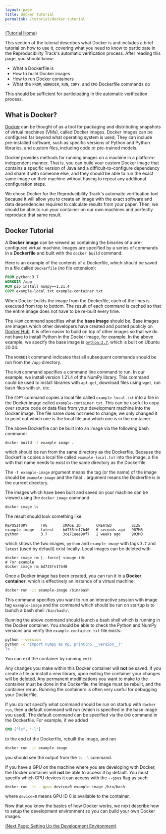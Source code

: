 ```yaml
---
layout: page
title: Docker Tutorial
permalink: /tutorial/docker-tutorial
---
```


[(Tutorial Home)](/tutorial/)

This section of the tutorial describes what Docker is and includes a brief tutorial on how to use it, covering what you need to know to participate in the Reproducibility Track's automatic verification process.
After reading this page, you should know:

- What a Dockerfile is
- How to build Docker images
- How to run Docker containers
- What the `FROM`, `WORKDIR`, `RUN`, `COPY`, and `CMD` Dockerfile commands do

This should be sufficient for participating in the automatic verification process.

## What is Docker?

[Docker](https://www.docker.com/) can be thought of as a tool for packaging and distributing snapshots of virtual machines (VMs), called Docker images.
Docker images can be configured far beyond what operating system is used;
They can include pre-installed software, such as specific versions of Python and Python libraries, and custom files, including code or pre-trained models.

Docker provides methods for running images on a machine in a platform-independent manner.
That is, you can build your custom Docker image that contains a specific version of Java and a difficult-to-configure dependency and share it with someone else, and they should be able to run the exact same image on their machine without having to repeat any additional configuration steps.
 
We chose Docker for the Reproducibility Track's automatic verification tool because it will allow you to create an image with the exact software and data dependencies required to calculate results from your paper.
Then, we should be able to run your container on our own machines and perfectly reproduce that same result.

## Docker Tutorial

A **Docker image** can be viewed as containing the binaries of a pre-configured virtual machine.
Images are specified by a series of commands in a **Dockerfile** and built with the `docker build` command.

Here is an example of the contents of a Dockerfile, which should be saved in a file called `Dockerfile` (no file extension):
```Dockerfile
FROM python:3.7
WORKDIR /app
RUN pip install numpy==1.21.4
COPY example-local.txt example-container.txt
```
When Docker builds the image from the Dockerfile, each of the lines is executed from top to bottom.
The result of each command is cached so that the entire image does not have to be re-built every time.

The `FROM` command specifies what the **base image** should be.
Base images are images which other developers have created and posted publicly on [Docker Hub](https://hub.docker.com/).
It is often easier to build on top of other images so that we do not have to install Python in the Docker image, for example.
In the above example, we specify the base image is [`python:3.7`](https://hub.docker.com/layers/python/library/python/3.7/images/sha256-09dba728a3057ad5e5af4d5283c2af7297a46e4fe464e379dddb365becd1943c?context=explore), which is built on Ubuntu 20.04.

The `WORKDIR` command indicates that all subsequent commands should be run from the `/app` directory.

The `RUN` command specifies a command line command to run.
In our example, we install version 1.21.4 of the NumPy library.
This command could be used to install libraries with `apt-get`, download files using `wget`, run bash files with `sh`, etc.

The `COPY` command copies a local file called `example-local.txt` into a file in the Docker image called `example-container.txt`.
This can be useful to copy over source code or data files from your development machine into the Docker image.
The file name does not need to change; we only changed it to point out which one is the local file and which one is in the container.

The above Dockerfile can be built into an image via the following bash command:
```bash
docker build -t example-image .
```
which should be run from the same directory as the Dockerfile.
Because the Dockerfile copies a local file called `example-local.txt` into the image, a file with that name needs to exist in the same directory as the Dockerfile.

The `-t example-image` argument means the tag (or the name) of the image should be `example-image` and the final `.` argument means the Dockerfile is in the current directory.

The images which have been built and saved on your machine can be viewed using the `docker image` command:
```bash
docker image ls
```
The result should look something like:
```
REPOSITORY      TAG       IMAGE ID       CREATED         SIZE
example-image   latest    bd735fe17b46   6 seconds ago   987MB
python          3.7       3ce71eee90f7   2 weeks ago     903MB
```
which shows the two images, `python` and `example-image` with tags `3.7` and `latest` (used by default) exist locally.
Local images can be deleted with
```
docker image rm [--force] <image-id>
# For example
docker image rm bd735fe17b46
```

Once a Docker image has been created, you can run it in a **Docker container**, which is effectively an instance of a virtual machine:
```bash
docker run -it example-image /bin/bash
```
This command specifies you want to run an interactive session with image tag `example-image`  and the command which should be run on startup is to launch a bash shell `/bin/bash/`.

Running the above command should launch a bash shell which is running in the Docker container.
You should be able to check the Python and NumPy versions and verify the `example-container.txt` file exists:
```bash
python --version
python -c 'import numpy as np; print(np.__version__)'
ls -l
```
You can exit the container by running `exit`.

Any changes you make within this Docker container will **not** be saved.
If you create a file or install a new library, upon exiting the container your changes will be deleted.
Any permanent modifications you want to make to the container must be done in the Dockerfile, the image must be rebuilt, and the container rerun.
Running the containers is often very useful for debugging your Dockerfile.

If you do not specify what command should be run on startup with `docker run`, then a default command will run (which is specified in the base image you used).
The default command can be specified via the `CMD` command in the Dockerfile.
For example, if we added
```Dockerfile
CMD ["ls", "-l"]
```
to the end of the Dockerfile, rebuilt the image, and ran
```bash
docker run -it example-image
```
you should see the output from the `ls -l` command.

If you have a GPU on the machine where you are developing with Docker, the Docker container will **not** be able to access it by default.
You must specify which GPU devices it can access with the `--gpus` flag as such:
```bash
docker run -it --gpus device=0 example-image /bin/bash
```
where `device=0` means GPU ID 0 is available to the container.

Now that you know the basics of how Docker works, we next describe how to setup the development environment so you can build your own Docker images.

[(Next Page: Setting Up the Development Environment)](/tutorial/development-environment)

